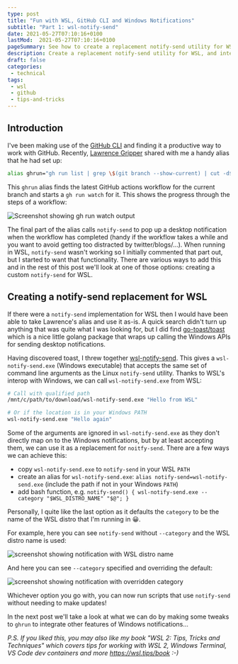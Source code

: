 ```yaml
---
type: post
title: "Fun with WSL, GitHub CLI and Windows Notifications"
subtitle: "Part 1: wsl-notify-send"
date: 2021-05-27T07:10:16+0100
lastMod:  2021-05-27T07:10:16+0100
pageSummary: See how to create a replacement notify-send utility for WSL, and how to integrate that with the GitHub cli to get Windows notifications when your GitHub workflows finish
description: Create a replacement notify-send utility for WSL, and integrate it with the GitHub cli to get Windows notifications when your GitHub workflows finish
draft: false
categories:
 - technical
tags:
 - wsl
 - github
 - tips-and-tricks
---
```


## Introduction

I've been making use of the [GitHub CLI](https://cli.github.com/) and finding it a productive way to work with GitHub. Recently, [Lawrence Gripper](https://blog.gripdev.xyz/) shared with me a handy alias that he had set up:

```bash
alias ghrun="gh run list | grep \$(git branch --show-current) | cut -d$'\t' -f 8 | xargs gh run watch && notify-send 'Run finished'"
```

This `ghrun` alias finds the latest GitHub actions workflow for the current branch and starts a `gh run watch` for it. This shows the progress through the steps of a workflow:

![Screenshot showing gh run watch output](./gh-run-watch.png)

The final part of the alias calls `notify-send` to pop up a desktop notification when the workflow has completed (handy if the workflow takes a while and you want to avoid getting too distracted by twitter/blogs/...). When running in WSL, `notify-send` wasn't working so I initially commented that part out, but I started to want that functionality. There are various ways to add this and in the rest of this post we'll look at one of those options: creating a custom `notify-send` for WSL.

## Creating a notify-send replacement for WSL

If there were a `notify-send` implementation for WSL then I would have been able to take Lawrence's alias and use it as-is. A quick search didn't turn up anything that was quite what I was looking for, but I did find [go-toast/toast](https://github.com/go-toast/toast) which is a nice little golang package that wraps up calling the Windows APIs for sending desktop notifications.

Having discovered toast, I threw together [wsl-notify-send](https://github.com/stuartleeks/wsl-notify-send). This gives a `wsl-notify-send.exe` (Windows executable) that accepts the same set of command line arguments as the Linux `notify-send` utility. Thanks to WSL's interop with Windows, we can call `wsl-notify-send.exe` from WSL:

```bash
# Call with qualified path
/mnt/c/path/to/download/wsl-notify-send.exe "Hello from WSL"

# Or if the location is in your Windows PATH
wsl-notify-send.exe "Hello again"
```

Some of the arguments are ignored in `wsl-notify-send.exe` as they don't directly map on to the Windows notifications, but by at least accepting them, we can use it as a replacement for `noitfy-send`. There are a few ways we can achieve this:

- copy `wsl-notify-send.exe` to `notify-send` in your WSL `PATH`
- create an alias for `wsl-notify-send.exe`: `alias notify-send=wsl-notify-send.exe` (include the path if not in your Windows `PATH`)
- add bash function, e.g. `notify-send() { wsl-notify-send.exe --category "$WSL_DISTRO_NAME" "$@"; }`

Personally, I quite like the last option as it defaults the `category` to be the name of the WSL distro that I'm running in 😀.

For example, here you can see `notify-send` without `--category` and the WSL distro name is used:

![screenshot showing notification with WSL distro name](./notify-send.png)

And here you can see `--category` specified and overriding the default:

![screenshot showing notification with overridden category](./notify-send-category.png)

Whichever option you go with, you can now run scripts that use `notify-send` without needing to make updates! 

In the next post we'll take a look at what we can do by making some tweaks to `ghrun` to integrate other features of Windows notifications...

*P.S. If you liked this, you may also like my book "WSL 2: Tips, Tricks and Techniques" which covers tips for working with WSL 2, Windows Terminal, VS Code dev containers and more <https://wsl.tips/book> :-)*